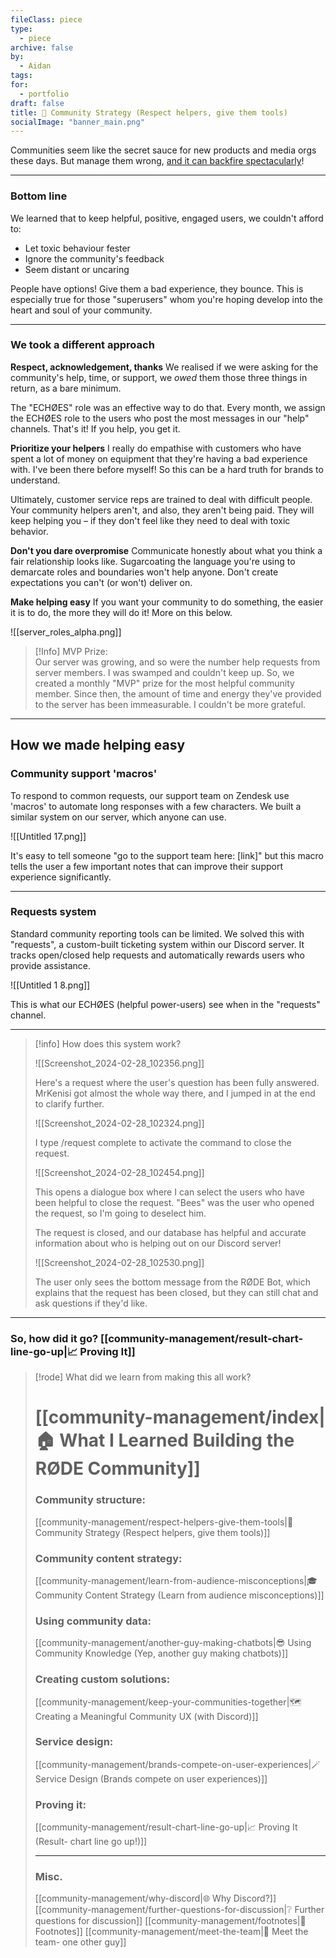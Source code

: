 ```yaml
---
fileClass: piece
type:
  - piece
archive: false
by:
  - Aidan
tags: 
for:
  - portfolio
draft: false
title: 💜 Community Strategy (Respect helpers, give them tools)
socialImage: "banner_main.png"
---
```


Communities seem like the secret sauce for new products and media orgs these days. But manage them wrong, [and it can backfire spectacularly](https://www.theverge.com/23873852/unity-new-pricing-model-news-updates)!

---

### Bottom line
We learned that to keep helpful, positive, engaged users, we couldn't afford to:

- Let toxic behaviour fester
- Ignore the community's feedback
- Seem distant or uncaring

People have options! Give them a bad experience, they bounce. This is especially true for those "superusers" whom you're hoping develop into the heart and soul of your community.

---

### We took a different approach

**Respect, acknowledgement, thanks**
We realised if we were asking for the community's help, time, or support, we _owed_ them those three things in return, as a bare minimum.

The "ECHØES" role was an effective way to do that. Every month, we assign the ECHØES role to the users who post the most messages in our "help" channels. That's it! If you help, you get it.

**Prioritize your helpers**
I really do empathise with customers who have spent a lot of money on equipment that they're having a bad experience with. I've been there before myself! So this can be a hard truth for brands to understand.

Ultimately, customer service reps are trained to deal with difficult people. Your community helpers aren't, and also, they aren't being paid. They will keep helping you – if they don't feel like they need to deal with toxic behavior.

**Don't you dare overpromise**
Communicate honestly about what you think a fair relationship looks like. Sugarcoating the language you're using to demarcate roles and boundaries won't help anyone. Don't create expectations you can't (or won't) deliver on.

**Make helping easy**
If you want your community to do something, the easier it is to do, the more they will do it! More on this below.

![[server_roles_alpha.png]]

> [!Info] MVP Prize:  
> Our server was growing, and so were the number help requests from server members. I was swamped and couldn't keep up. So, we created a monthly "MVP" prize for the most helpful community member. Since then, the amount of time and energy they've provided to the server has been immeasurable. I couldn't be more grateful.  

---

## How we made helping easy

### Community support 'macros'
To respond to common requests, our support team on Zendesk use 'macros' to automate long responses with a few characters. We built a similar system on our server, which anyone can use.

![[Untitled 17.png]]

It's easy to tell someone "go to the support team here: [link]" but this macro tells the user a few important notes that can improve their support experience significantly.

---

### Requests system
Standard community reporting tools can be limited. We solved this with "requests", a custom-built ticketing system within our Discord server. It tracks open/closed help requests and automatically rewards users who provide assistance.

![[Untitled 1 8.png]]

This is what our ECHØES (helpful power-users) see when in the "requests" channel.

---

> [!info] How does this system work?
> 
> ![[Screenshot_2024-02-28_102356.png]]
> 
> Here's a request where the user's question has been fully answered. MrKenisi got almost the whole way there, and I jumped in at the end to clarify further.
> 
> ![[Screenshot_2024-02-28_102324.png]]
> 
> I type /request complete to activate the command to close the request.  
> 
> ![[Screenshot_2024-02-28_102454.png]]
> 
> This opens a dialogue box where I can select the users who have been helpful to close the request. "Bees" was the user who opened the request, so I'm going to deselect him.
> 
> The request is closed, and our database has helpful and accurate information about who is helping out on our Discord server!
> 
> ![[Screenshot_2024-02-28_102530.png]]
> 
> The user only sees the bottom message from the RØDE Bot, which explains that the request has been closed, but they can still chat and ask questions if they'd like.  

---

### So, how did it go? [[community-management/result-chart-line-go-up|📈 Proving It]]


> [!rode] What did we learn from making this all work?
> # [[community-management/index|🏠 What I Learned Building the RØDE Community]]
> 
> ### Community structure:
> [[community-management/respect-helpers-give-them-tools|💜 Community Strategy (Respect helpers, give them tools)]]
> 
> ### Community content strategy:
> [[community-management/learn-from-audience-misconceptions|🎓 Community Content Strategy (Learn from audience misconceptions)]]
> 
> ### Using community data:
> [[community-management/another-guy-making-chatbots|😎 Using Community Knowledge (Yep, another guy making chatbots)]]
> 
> ### Creating custom solutions:
> [[community-management/keep-your-communities-together|🗺️ Creating a Meaningful Community UX (with Discord)]]
> 
> ### Service design:
> [[community-management/brands-compete-on-user-experiences|🪄 Service Design (Brands compete on user experiences)]]
> 
> ### Proving it:
> [[community-management/result-chart-line-go-up|📈 Proving It (Result- chart line go up!)]]
> 
> ---
> 
> ### Misc.
> [[community-management/why-discord|🌐 Why Discord?]]
> [[community-management/further-questions-for-discussion|❔ Further questions for discussion]]
> [[community-management/footnotes|📜 Footnotes]]
> [[community-management/meet-the-team|👋 Meet the team- one other guy]]